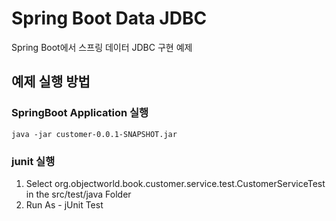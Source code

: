 # Spring Boot Data JDBC 

Spring Boot에서 스프링 데이터 JDBC 구현 예제

## 예제 실행 방법

### SpringBoot Application 실행

```shell
java -jar customer-0.0.1-SNAPSHOT.jar
```

### junit 실행

1. Select org.objectworld.book.customer.service.test.CustomerServiceTest in the src/test/java Folder
1. Run As - jUnit Test